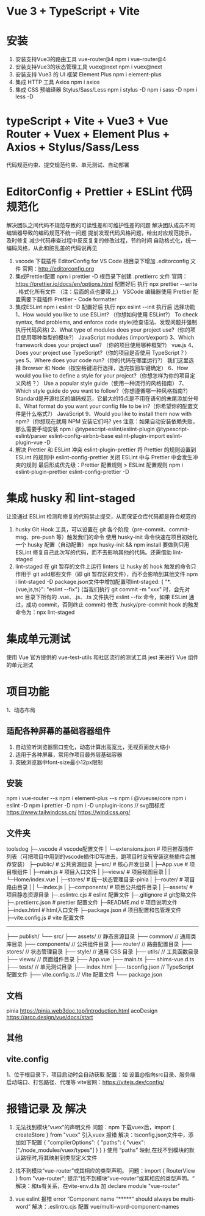 # Vue 3 + TypeScript + Vite

# 安装

1. 安装支持Vue3的路由工具 vue-router@4
   npm i vue-router@4
2. 安装支持Vue3的状态管理工具 vuex@next
   npm i vuex@next
3. 安装支持 Vue3 的 UI 框架 Element Plus
   npm i element-plus
4. 集成 HTTP 工具 Axios
   npm i axios
5. 集成 CSS 预编译器 Stylus/Sass/Less
   npm i stylus -D
   npm i sass -D
   npm i less -D

# typeScript + Vite + Vue3 + Vue Router + Vuex + Element Plus + Axios + Stylus/Sass/Less

代码规范约束、提交规范约束、单元测试、自动部署

# EditorConfig + Prettier + ESLint 代码规范化

解决团队之间代码不规范导致的可读性差和可维护性差的问题
解决团队成员不同编辑器导致的编码规范不统一问题
提前发现代码风格问题，给出对应规范提示，及时修复
减少代码审查过程中反反复复的修改过程，节约时间
自动格式化，统一编码风格，从此和脏乱差的代码说再见

1. vscode 下载插件 EditorConfig for VS Code
   根目录下增加 .editorconfig 文件
   官网：http://editorconfig.org
2. 集成Prettier配置
   npm i prettier -D
   根目录下创建 .prettierrc 文件
   官网：https://prettier.io/docs/en/options.html
   配置好后 执行 npx prettier --write . 格式化所有文件 （注：后面的点也要带上）
   VSCode 编辑器使用 Prettier 配置需要下载插件 Prettier - Code formatter
3. 集成ESLint
   npm i eslint -D
   配置好后 执行 npx eslint --init
   执行后 选择功能
   1、How would you like to use ESLint? （你想如何使用 ESLint?）
   To check syntax, find problems, and enforce code style(检查语法、发现问题并强制执行代码风格)
   2、What type of modules does your project use?（你的项目使用哪种类型的模块?）
   JavaScript modules (import/export)
   3、Which framework does your project use? （你的项目使用哪种框架?）
   vue.js
   4、Does your project use TypeScript?（你的项目是否使用 TypeScript？）
   yes
   5、Where does your code run?（你的代码在哪里运行?）
   我们这里选择 Browser 和 Node（按空格键进行选择，选完按回车键确定）
   6、How would you like to define a style for your project?（你想怎样为你的项目定义风格？）
   Use a popular style guide（使用一种流行的风格指南）
   7、Which style guide do you want to follow?（你想遵循哪一种风格指南?）
   Standard是开源社区的编码规范，它最大的特点是不用在语句的末尾添加分号
   8、What format do you want your config file to be in?（你希望你的配置文件是什么格式?）
   JavaScript
   9、Would you like to install them now with npm?（你想现在就用 NPM 安装它们吗?
   yes
   注意：如果自动安装依赖失败，那么需要手动安装
   npm i @typescript-eslint/eslint-plugin @typescript-eslint/parser eslint-config-airbnb-base eslint-plugin-import eslint-plugin-vue -D
4. 解决 Prettier 和 ESLint 冲突
    eslint-plugin-prettier 将 Prettier 的规则设置到 ESLint 的规则中
    eslint-config-prettier 关闭 ESLint 中与 Prettier 中会发生冲突的规则
    最后形成优先级：Prettier 配置规则 > ESLint 配置规则
    npm i eslint-plugin-prettier eslint-config-prettier -D

# 集成 husky 和 lint-staged
  让没通过 ESLint 检测和修复的代码禁止提交，从而保证仓库代码都是符合规范的
1. husky
  Git Hook 工具，可以设置在 git 各个阶段（pre-commit、commit-msg、pre-push 等）触发我们的命令
  使用 husky-init 命令快速在项目初始化一个 husky 配置（自动配置）
  npx husky-init && npm install
  要做到只用 ESLint 修复自己此次写的代码，而不去影响其他的代码。还需借助 lint-staged 
2. lint-staged
  在 git 暂存的文件上运行 linters
  让 husky 的 hook 触发的命令只作用于 git add那些文件（即 git 暂存区的文件），而不会影响到其他文件
  npm i lint-staged -D
  package.json文件中增加配置项lint-staged: { "*.{vue,js,ts}": "eslint --fix"} 
    (当我们执行 git commit -m "xxx" 时，会先对 src 目录下所有的 .vue、.js、.ts 文件执行 eslint --fix 命令，如果 ESLint 通过，成功 commit，否则终止 commit)
  修改 .husky/pre-commit hook 的触发命令为：npx lint-staged

# 集成单元测试
  使用 Vue 官方提供的 vue-test-utils 和社区流行的测试工具 jest 来进行 Vue 组件的单元测试

# 项目功能

1、动态布局

## 适配各种屏幕的基础容器组件

1. 自动监听浏览器窗口变化，动态计算出高宽比，无视页面放大缩小
2. 适用于各种屏幕，常用作项目最外层基础容器
3. 突破浏览器中font-size最小12px限制

## 安装

npm i vue-router --s
npm i element-plus --s
npm i @vueuse/core
npm i eslint -D
npm i prettier -D
npm i -D unplugin-icons // svg图标库
https://www.tailwindcss.cn/
https://windicss.org/

## 文件夹

toolsdog
├─.vscode # vscode配置文件
| └─extensions.json # 项目推荐插件列表（可把项目中用到的vscode插件ID写进去，跑项目时没有安装这些插件会推荐安装）
├─public/ # 公共资源目录
├─src/ # 核心开发目录
| ├─App.vue # 项目根组件
| ├─main.js # 项目入口文件
| ├─views/ # 项目视图目录
| | └─Home/index.vue
| ├─stores/ # 统一状态管理目录-pinia
| ├─router/ # 项目路由目录
| | └─index.js
| ├─components/ # 项目公共组件目录
| ├─assets/ # 项目静态资源目录
├─.eslintrc.cjs # eslint 配置文件
├─.gitignore # git忽略文件
├─.prettierrc.json # prettier 配置文件
├─README.md # 项目说明文件
├─index.html # html入口文件
├─package.json # 项目配置和包管理文件
├─vite.config.js # vite 配置文件

---

├── publish/
└── src/
├── assets/ // 静态资源目录
├── common/ // 通用类库目录
├── components/ // 公共组件目录
├── router/ // 路由配置目录
├── stores/ // 状态管理目录
├── style/ // 通用 CSS 目录
├── utils/ // 工具函数目录
├── views/ // 页面组件目录
├── App.vue
├── main.ts
├── shims-vue.d.ts
├── tests/ // 单元测试目录
├── index.html
├── tsconfig.json // TypeScript 配置文件
├── vite.config.ts // Vite 配置文件
└── package.json

## 文档

pinia https://pinia.web3doc.top/introduction.html
acoDesign https://arco.design/vue/docs/start

## 其他


## vite.config

1、位于根目录下，项目启动时会自动获取
配置：如 设置@指向src目录、服务端启动端口、打包路径、代理等
vite官网：https://vitejs.dev/config/

# 报错记录 及 解决

1. 无法找到模块“vuex”的声明文件
   问题：npm 下载vuex后，import { createStore } from "vuex" 引入vuex 报错
   解决：tsconfig.json文件中，添加如下配置
   {
    "compilerOptions": {
      "paths": {
        "vuex": ["./node_modules/vuex/types"]
      }
    }
   }
   使用 “paths” 映射,在找不到模块的默认路径时,将其映射到类型定义文件

2. 找不到模块“vue-router”或其相应的类型声明。
  问题：import { RouterView } from "vue-router"; 提示”找不到模块“vue-router”或其相应的类型声明。“
  解决：和ts有关系，在vite-env.d.ts 加 declare module "vue-router"

3. vue eslint 报错 error “Component name “*****“ should always be multi-word”
  解决：.eslintrc.cjs 配置 vue/multi-word-component-names
